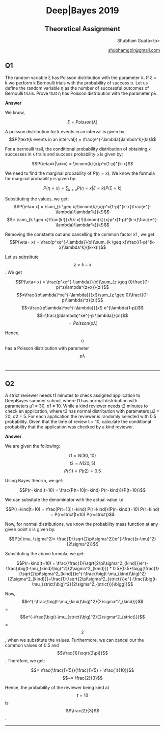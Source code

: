 <h1 align='middle'>Deep|Bayes 2019</h1>
<h2 align='middle'>Theoretical Assignment</h2>
<p align='right'>Shubham Gupta<\p>
<p align='right'><a href="mailto:shubhamgblr@gmail.com">shubhamgblr@gmail.com</a></p>

## Q1
The random variable ξ has Poisson distribution with the parameter λ. If ξ = k we perform k Bernoulli trials with the probability of success p. Let us define the random variable η as the number of successful outcomes of Bernoulli trials. Prove that η has Poisson distribution with the parameter pλ.

**Answer**

We know,

$$\xi = Poisson(\lambda)$$

A poisson distribution for k events in an interval is given by:
$$P(\text{k events in an interval}) = \frac{e^{-\lambda}\lambda^k}{k!}$$

For a bernoulli trail, the conditional probability distribution  of obtaining `x` successes in `k` trails and success probability `p` is given by:

$$P(\eta=k|\xi=x) = \binom{k}{x}p^x(1-p)^{k-x}$$

We need to find the marginal probability of $P(\eta = x)$. We know the formula for marginal probability is given by:

$$P(\eta= x) = \sum_{k \geq x}P(\eta=x|\xi = k)P(\xi=k)$$

Substituting the values, we get:
$$P(\eta= x) = \sum_{k \geq x}\binom{k}{x}p^x(1-p)^{k-x}\frac{e^{-\lambda}\lambda^k}{k!}$$
$$= \sum_{k \geq x}\frac{k!}{x!(k-x)!}\binom{k}{x}p^x(1-p)^{k-x}\frac{e^{-\lambda}\lambda^k}{k!}$$

Removing the constants out and cancelling the common factor $k!$ , we get:
$$P(\eta= x) = \frac{p^xe^{-\lambda}}{x!}\sum_{k \geq x}\frac{(1-p)^{k-x}\lambda^k}{(k-x)!}$$

Let us substitute $$z = k-x$$. We get

$$P(\eta= x) = \frac{p^xe^{-\lambda}}{x!}\sum_{z \geq 0}\frac{(1-p)^z\lambda^{z+x}}{z!}$$
$$=\frac{(p\lambda)^xe^{-\lambda}}{x!}\sum_{z \geq 0}\frac{((1-p)\lambda)^z}{z!}$$
$$=\frac{(p\lambda)^xe^{-\lambda}}{x!} e^{\lambda(1-p)}$$
$$=\frac{(p\lambda)^xe^{-p \lambda}}{x!}$$
$$=Poisson(p \lambda)$$

Hence, $$\eta$$ has a Poisson distribution with parameter $$p \lambda$$.

---

## Q2
A strict reviewer needs t1 minutes to check assigned application to DeepBayes
summer school, where t1 has normal distribution with parameters µ1 = 30, σ1 = 10. While a kind reviewer needs t2 minutes to check an application, where t2 has normal distribution with parameters µ2 = 20, σ2 = 5. For each application the reviewer is randomly selected with 0.5 probability. Given that the time of review t = 10, calculate the conditional probability that the application was checked by a kind reviewer. 

**Answer**

We are given the following:

$$t1 = N(30, 10)$$
$$t2 = N(20,5)$$
$$P(t1) = P(t2) = 0.5$$

Using Bayes theorm, we get:

$$P(r=kind|t=10) = \frac{P(t=10|r=kind) P(r=kind)}{P(t=10)}$$

We can subsitute the denominator with the actual value i.e

$$P(r=kind|t=10) = \frac{P(t=10|r=kind) P(r=kind)}{P(r=kind|t=10) P(r=kind) + P(r=strict|t=10) P(r=strict)}$$

Now, for normal distributions, we know the probability mass function at any given point $x$ is given by:

$$P(x|\mu, \sigma^2)= \frac{1}{\sqrt{2\pi\sigma^2}}e^{-\frac{(x-\mu)^2}{2\sigma^2}}$$

Substituting the above formula, we get:

$$P(r=kind|t=10) = \frac{\frac{1}{\sqrt{2\pi\sigma^2_{kind}}}e^{-\frac{\big(t-\mu_{kind}\big)^2}{2\sigma^2_{kind}}} * 0.5}{0.5*\bigg(\frac{1}{\sqrt{2\pi\sigma^2_{kind}}}e^{-\frac{\big(t-\mu_{kind}\big)^2}{2\sigma^2_{kind}}}+\frac{1}{\sqrt{2\pi\sigma^2_{strict}}}e^{-\frac{\big(t-\mu_{strict}\big)^2}{2\sigma^2_{strict}}}\bigg)}$$


Now, $$e^{-\frac{\big(t-\mu_{kind}\big)^2}{2\sigma^2_{kind}}}$$ =  $$e^{-\frac{\big(t-\mu_{strict}\big)^2}{2\sigma^2_{strict}}}$$ = $$2$$,  when we substitute the values. Furthermore, we can cancel our the common values of 0.5 and $$\frac{1}{\sqrt{2\pi}}$$. Therefore, we get:

$$= \frac{\frac{1}{5}}{\frac{1}{5} + \frac{1}{10}}$$
$$~= \frac{2}{3}$$

Hence, the probability of the reviewer being kind at $$t=10$$ is $$\frac{2}{3}$$.

---
